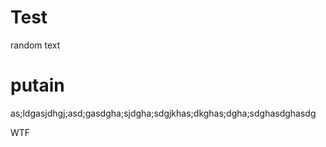 # Test

random text

# putain 
as;ldgasjdhgj;asd;gasdgha;sjdgha;sdgjkhas;dkghas;dgha;sdghasdghasdg

WTF